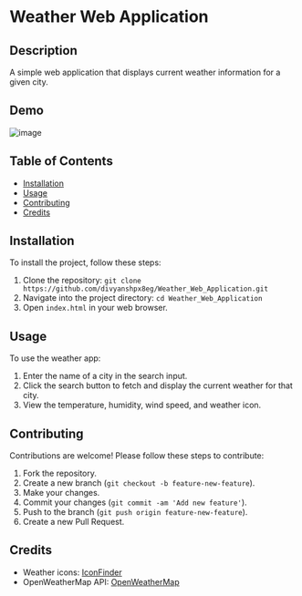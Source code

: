 # Weather Web Application

## Description

A simple web application that displays current weather information for a given city.

## Demo

![image](https://github.com/user-attachments/assets/18589c76-a0c7-40b8-abc9-d41a7f4152da)

## Table of Contents

- [Installation](#installation)
- [Usage](#usage)
- [Contributing](#contributing)
- [Credits](#credits)

## Installation

To install the project, follow these steps:

1. Clone the repository: `git clone https://github.com/divyanshpx8eg/Weather_Web_Application.git`
2. Navigate into the project directory: `cd Weather_Web_Application`
3. Open `index.html` in your web browser.

## Usage

To use the weather app:

1. Enter the name of a city in the search input.
2. Click the search button to fetch and display the current weather for that city.
3. View the temperature, humidity, wind speed, and weather icon.

## Contributing

Contributions are welcome! Please follow these steps to contribute:

1. Fork the repository.
2. Create a new branch (`git checkout -b feature-new-feature`).
3. Make your changes.
4. Commit your changes (`git commit -am 'Add new feature'`).
5. Push to the branch (`git push origin feature-new-feature`).
6. Create a new Pull Request.

## Credits

- Weather icons: [IconFinder](https://www.iconfinder.com/)
- OpenWeatherMap API: [OpenWeatherMap](https://openweathermap.org/api)


